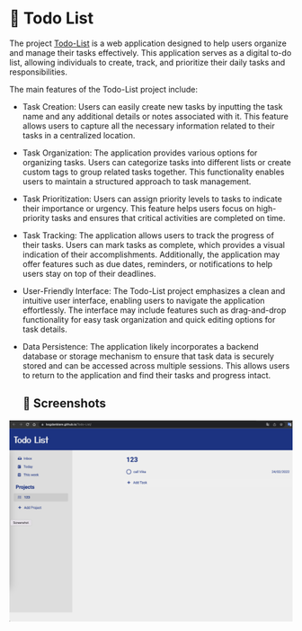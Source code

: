 # 🚀 Todo List
The project  [Todo-List](https://bogdanblare.github.io/Todo-List/) is a web application designed to help users organize and manage their tasks effectively. This application serves as a digital to-do list, allowing individuals to create, track, and prioritize their daily tasks and responsibilities.

The main features of the Todo-List project include:

- Task Creation: Users can easily create new tasks by inputting the task name and any additional details or notes associated with it. This feature allows users to capture all the necessary information related to their tasks in a centralized location.
- Task Organization: The application provides various options for organizing tasks. Users can categorize tasks into different lists or create custom tags to group related tasks together. This functionality enables users to maintain a structured approach to task management.
- Task Prioritization: Users can assign priority levels to tasks to indicate their importance or urgency. This feature helps users focus on high-priority tasks and ensures that critical activities are completed on time.
- Task Tracking: The application allows users to track the progress of their tasks. Users can mark tasks as complete, which provides a visual indication of their accomplishments. Additionally, the application may offer features such as due dates, reminders, or notifications to help users stay on top of their deadlines.
- User-Friendly Interface: The Todo-List project emphasizes a clean and intuitive user interface, enabling users to navigate the application effortlessly. The interface may include features such as drag-and-drop functionality for easy task organization and quick editing options for task details.
- Data Persistence: The application likely incorporates a backend database or storage mechanism to ensure that task data is securely stored and can be accessed across multiple sessions. This allows users to return to the application and find their tasks and progress intact.

  ## 📸 Screenshots

![App Screenshot](https://raw.githubusercontent.com/bogdanblare/Todo-List/main/Screenshot.png)
